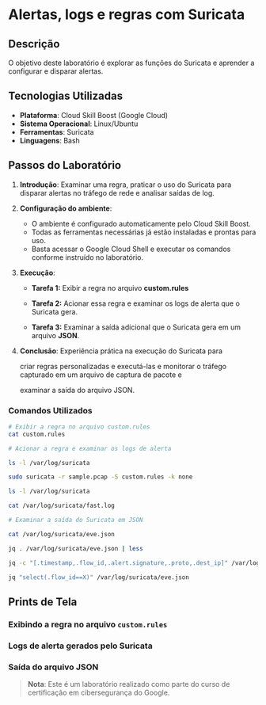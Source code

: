 # Alertas, logs e regras com Suricata

## Descrição

O objetivo deste laboratório é explorar as funções do Suricata e aprender a configurar e disparar alertas.

## Tecnologias Utilizadas

- **Plataforma**: Cloud Skill Boost (Google Cloud)
- **Sistema Operacional**: Linux/Ubuntu
- **Ferramentas**: Suricata
- **Linguagens**: Bash

## Passos do Laboratório

1. **Introdução**: Examinar uma regra, praticar o uso do Suricata para disparar alertas no tráfego de rede e analisar saídas de log.

2. **Configuração do ambiente**:

   - O ambiente é configurado automaticamente pelo Cloud Skill Boost.
   - Todas as ferramentas necessárias já estão instaladas e prontas para uso.
   - Basta acessar o Google Cloud Shell e executar os comandos conforme instruído no laboratório.

3. **Execução**: 

   - **Tarefa 1:** Exibir a regra no arquivo **custom.rules**

   - **Tarefa 2:** Acionar essa regra e examinar os logs de alerta que o Suricata gera.

   - **Tarefa 3:** Examinar a saída adicional que o Suricata gera em um arquivo **JSON**.

4. **Conclusão**: Experiência prática na execução do Suricata para

   criar regras personalizadas e executá-las e monitorar o tráfego capturado em um arquivo de captura de pacote e

   examinar a saída do arquivo JSON.

### **Comandos Utilizados**

```sh
# Exibir a regra no arquivo custom.rules
cat custom.rules

# Acionar a regra e examinar os logs de alerta

ls -l /var/log/suricata

sudo suricata -r sample.pcap -S custom.rules -k none

ls -l /var/log/suricata

cat /var/log/suricata/fast.log

# Examinar a saída do Suricata em JSON

cat /var/log/suricata/eve.json

jq . /var/log/suricata/eve.json | less

jq -c "[.timestamp,.flow_id,.alert.signature,.proto,.dest_ip]" /var/log/suricata/eve.json

jq "select(.flow_id==X)" /var/log/suricata/eve.json
```

## Prints de Tela

### Exibindo a regra no arquivo `custom.rules`



### Logs de alerta gerados pelo Suricata



### Saída do arquivo JSON



> **Nota**: Este é um laboratório realizado como parte do curso de certificação em cibersegurança do Google.


